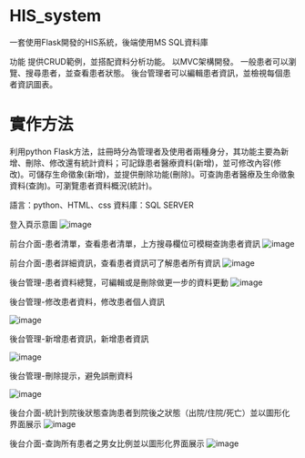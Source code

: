 # HIS_system
一套使用Flask開發的HIS系統，後端使用MS SQL資料庫

功能
提供CRUD範例，並搭配資料分析功能。
以MVC架構開發。
一般患者可以瀏覽、搜尋患者，並查看患者狀態。
後台管理者可以編輯患者資訊，並檢視每個患者資訊圖表。

# 實作方法
利用python  Flask方法，註冊時分為管理者及使用者兩種身分，其功能主要為新增、刪除、修改還有統計資料；可記錄患者醫療資料(新增)，並可修改內容(修改)。可儲存生命徵象(新增)，並提供刪除功能(刪除)。可查詢患者醫療及生命徵象資料(查詢)。可瀏覽患者資料概況(統計)。

語言：python、HTML、css
資料庫：SQL SERVER

登入頁示意圖
![image](https://github.com/banana0324/HIS_system/assets/14922129/c5382a18-a8a6-4ae4-912b-2581f8f2ce61)



前台介面-患者清單，查看患者清單，上方搜尋欄位可模糊查詢患者資訊
![image](https://github.com/banana0324/HIS_system/assets/14922129/7302883d-cfbd-4288-a70a-dd06ce111f39)

前台介面-患者詳細資訊，查看患者資訊可了解患者所有資訊
![image](https://github.com/banana0324/HIS_system/assets/14922129/852cb03a-437c-414d-874a-189050a4fd24)

後台管理-患者資料總覽，可編輯或是刪除做更一步的資料更動
![image](https://github.com/banana0324/HIS_system/assets/14922129/892f5e4f-9327-4153-9a84-fb83116ffe4e)

後台管理-修改患者資料，修改患者個人資訊

![image](https://github.com/banana0324/HIS_system/assets/14922129/023f7a52-c1bd-4d4e-a7e1-b241fce7914e)

後台管理-新增患者資訊，新增患者資訊

![image](https://github.com/banana0324/HIS_system/assets/14922129/671ad92a-4f19-4d26-b593-72b8b7ca2ba0)

後台管理-刪除提示，避免誤刪資料

![image](https://github.com/banana0324/HIS_system/assets/14922129/e0a6e522-f525-421c-9fcc-e95563562bd9)

後台介面-統計到院後狀態查詢患者到院後之狀態（出院/住院/死亡）並以圖形化界面展示
![image](https://github.com/banana0324/HIS_system/assets/14922129/e12647ab-50e7-413e-935a-937e98ce30d8)

後台介面-查詢所有患者之男女比例並以圖形化界面展示
![image](https://github.com/banana0324/HIS_system/assets/14922129/5e3f3e2b-1f21-4cbf-bae7-07b8df87b159)



